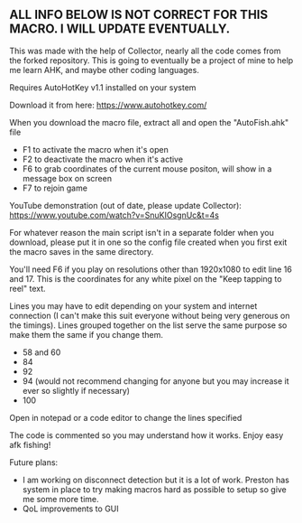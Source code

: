 ## ALL INFO BELOW IS NOT CORRECT FOR THIS MACRO.  I WILL UPDATE EVENTUALLY.

This was made with the help of Collector, nearly all the code comes from the forked repository. This is going to eventually be a project of mine to help me learn AHK, and maybe other coding languages.  

Requires AutoHotKey v1.1 installed on your system

Download it from here: https://www.autohotkey.com/

When you download the macro file, extract all and open the "AutoFish.ahk" file
- F1 to activate the macro when it's open
- F2 to deactivate the macro when it's active
- F6 to grab coordinates of the current mouse positon, will show in a message box on screen
- F7 to rejoin game

YouTube demonstration (out of date, please update Collector): https://www.youtube.com/watch?v=SnuKIOsgnUc&t=4s

For whatever reason the main script isn't in a separate folder when you download, please put it in one so the config file created when you first exit the macro saves in the same directory.

You'll need F6 if you play on resolutions other than 1920x1080 to edit line 16 and 17. This is the coordinates for any white pixel on the "Keep tapping to reel" text.

Lines you may have to edit depending on your system and internet connection (I can't make this suit everyone without being very generous on the timings). Lines grouped together on the list serve the same purpose so make them the same if you change them.
- 58 and 60
- 84
- 92
- 94 (would not recommend changing for anyone but you may increase it ever so slightly if necessary)
- 100

Open in notepad or a code editor to change the lines specified

The code is commented so you may understand how it works. Enjoy easy afk fishing!

Future plans:
- I am working on disconnect detection but it is a lot of work. Preston has system in place to try making macros hard as possible to setup so give me some more time. 
- QoL improvements to GUI 
